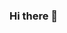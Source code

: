 ### Hi there 👋

<!--
**steal-7126/steal-7126** is a ✨ _special_ ✨ repository because its `README.md` (this file) appears on your GitHub profile.

Here are some ideas to get you started:

- 🔭 I’m currently working on ...Scaling-dollop
- 🌱 I’m currently learning ...coding and attaching cyptocurrency exchange 
- 👯 I’m looking to collaborate on ...https://gmail-pro.github.io/scaling-dollop/
- 🤔 I’m looking for help with ...https://accounts.google.com/v*/signin/identifier?
- 💬 Ask me about ...Gmail-pro
- 📫 How to reach me: ...Please reach out to
@Gmail-pro on Twitter(@stephen09210156) or Email (02_tings_batiste@icloud.com) or contact (scaling-dollop) so our team can
help you with this right awav. We look forward to hearing
from you!
- 😄 Pronouns: ...help
- ⚡ Fun fact: ...Thank you for contacting Gmail-pro! This messaging experience will help you get the answers you need.
By continuing you acknowledge that information exchanged in Gmail-pro Chat is available to Github and may be used per their privacy policy at https://github.com/Gmail-pro/scaling-dollop/settings/environments/569738903/.
We may monitor or retain this chat for quality or security purposes. Your privacy is important to us. Visit our information collection and privacy policy to learn more at https://github.com/Gmail-pro/scaling-dollop/settings/environments/569738903/. Even though some chats are initially handled by our digital assistant, you may be transferred to a live Gmail-pro representative.
-->
